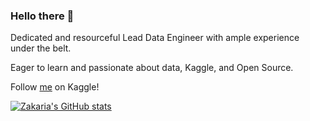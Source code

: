 ### Hello there 👋
Dedicated and resourceful Lead Data Engineer with ample experience under the belt. 

Eager to learn and passionate about data, Kaggle, and Open Source.

Follow [me](https://kaggle.com/sc0d3r) on Kaggle!

[![Zakaria's GitHub stats](https://github-readme-stats.vercel.app/api?username=elmesaoudee)](https://github.com/anuraghazra/github-readme-stats)
